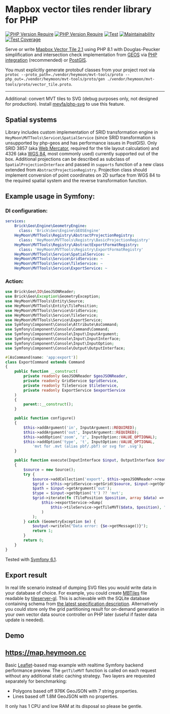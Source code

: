 # Mapbox vector tiles render library for PHP
[![PHP Version Require](http://poser.pugx.org/heymoon/mvt-tools/v)](https://packagist.org/packages/heymoon/mvt-tools)
[![PHP Version Require](http://poser.pugx.org/heymoon/mvt-tools/require/php)](https://packagist.org/packages/heymoon/mvt-tools)
[![Test](https://github.com/egbuk/mvt-tools/actions/workflows/test.yaml/badge.svg?branch=main)](https://github.com/egbuk/mvt-tools/actions/workflows/test.yaml)
[![Maintainability](https://api.codeclimate.com/v1/badges/223376b2050d8c0af9e1/maintainability)](https://codeclimate.com/github/egbuk/mvt-tools/maintainability)
[![Test Coverage](https://api.codeclimate.com/v1/badges/223376b2050d8c0af9e1/test_coverage)](https://codeclimate.com/github/egbuk/mvt-tools/test_coverage)

Serve or write [Mapbox Vector Tile 2.1](https://github.com/mapbox/vector-tile-spec/tree/master/2.1) using PHP 8.1 
with Douglas-Peucker simplification and intersection check implementation from
[GEOS](https://libgeos.org/) via [PHP integration](https://git.osgeo.org/gitea/geos/php-geos.git) (recommended)
or [PostGIS](https://postgis.net).

You must explicitly generate protobuf classes from your project root via 
`protoc --proto_path=./vendor/heymoon/mvt-tools/proto --php_out=./vendor/heymoon/mvt-tools/proto/gen ./vendor/heymoon/mvt-tools/proto/vector_tile.proto`.
___
Additional: convert MVT tiles to SVG (debug purposes only, not designed for production).
Install [meyfa/php-svg](https://github.com/meyfa/php-svg) to use this feature.
## Spatial systems
Library includes custom implementation of SRID transformation engine in `HeyMoon\MVTTools\Service\SpatialService`
(since SRID transformation is unsupported by php-geos and has performance issues in PostGIS).
Only SRID 3857 (aka [Web Mercator](https://en.wikipedia.org/wiki/Web_Mercator_projection),
required for the tile layout calculation) and 4326
(aka [WGS 84](https://en.wikipedia.org/wiki/World_Geodetic_System#1984_version), most commonly used)
currently supported out of the box. Additional projections can be described as
subclass of `SpatialProjectionInterface` and passed in `supports` function of a new class extended
from `AbstractProjectionRegistry`. Projection class should implement conversion of point coordinates on 2D
surface from WGS 84 to the required spatial system and the reverse transformation function.
## Example usage in Symfony:
### DI configuration:
```yaml
services:
    Brick\Geo\Engine\GeometryEngine:
      class: 'Brick\Geo\Engine\GEOSEngine'
    HeyMoon\MVTTools\Registry\AbstractProjectionRegistry:
      class: 'HeyMoon\MVTTools\Registry\BasicProjectionRegistry'
    HeyMoon\MVTTools\Registry\AbstractExportFormatRegistry:
      class: 'HeyMoon\MVTTools\Registry\ExportFormatRegistry'
    HeyMoon\MVTTools\Service\SpatialService: ~
    HeyMoon\MVTTools\Service\GridService: ~
    HeyMoon\MVTTools\Service\TileService: ~
    HeyMoon\MVTTools\Service\ExportService: ~
```
### Action:
```php
use Brick\Geo\IO\GeoJSONReader;
use Brick\Geo\Exception\GeometryException;
use HeyMoon\MVTTools\Entity\Source;
use HeyMoon\MVTTools\Entity\TilePosition;
use HeyMoon\MVTTools\Service\GridService;
use HeyMoon\MVTTools\Service\TileService;
use HeyMoon\MVTTools\Service\ExportService;
use Symfony\Component\Console\Attribute\AsCommand;
use Symfony\Component\Console\Command\Command;
use Symfony\Component\Console\Input\InputArgument;
use Symfony\Component\Console\Input\InputInterface;
use Symfony\Component\Console\Input\InputOption;
use Symfony\Component\Console\Output\OutputInterface;

#[AsCommand(name: 'app:export')]
class ExportCommand extends Command
{
    public function __construct(
        private readonly GeoJSONReader $geoJSONReader,
        private readonly GridService $gridService,
        private readonly TileService $tileService,
        private readonly ExportService $exportService
    )
    {
        parent::__construct();
    }

    public function configure()
    {
        $this->addArgument('in', InputArgument::REQUIRED);
        $this->addArgument('out', InputArgument::REQUIRED);
        $this->addOption('zoom', 'z', InputOption::VALUE_OPTIONAL);
        $this->addOption('type', 't', InputOption::VALUE_OPTIONAL,
            'mvt for .mvt (alias pbf/.pbf) or svg for .svg');
    }

    public function execute(InputInterface $input, OutputInterface $output): int
    {
        $source = new Source();
        try {
            $source->addCollection('export', $this->geoJSONReader->read(file_get_contents($input->getArgument('in'))));
            $grid = $this->gridService->getGrid($source, $input->getOption('zoom') ?? 0);
            $path = $input->getArgument('out');
            $type = $input->getOption('t') ?? 'mvt';
            $grid->iterate(fn (TilePosition $position, array $data) =>
                $this->exportService->dump(
                    $this->tileService->getTileMVT($data, $position), "$path/$position.$type"
                )
            );
        } catch (GeometryException $e) {
            $output->writeln("Data error: {$e->getMessage()}");
            return 1;
        }
        return 0;
    }
}
```
Tested with [Symfony 6.1](https://symfony.com/releases/6.1).
## Export result
In real life scenario instead of dumping SVG files you would write data in your database of choice. For example, you
could create [MBTiles](https://github.com/mapbox/mbtiles-spec) file readable by
[tileserver-gl](https://github.com/maptiler/tileserver-gl). This is achievable
with the SQLite database containing schema from
[the latest specification description](https://github.com/mapbox/mbtiles-spec/blob/master/1.3/spec.md).
Alternatively you could store only the grid partitioning result for on-demand generation in your own vector data source
controller on PHP later (useful if faster data update is needed).
## Demo
**<https://map.heymoon.cc>**
---
Basic [Leaflet](https://leafletjs.com/)-based map example with realtime Symfony backend performance preview.
The `getTileMVT` function is called on each request without any additional static caching strategy.
Two layers are requested separately for benchmarking:
* Polygons based off 976K GeoJSON with 7 string properties.
* Lines based off 1.8M GeoJSON with no properties.

It only has 1 CPU and low RAM at its disposal so please be gentle.
